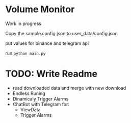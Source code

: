 # Volume Monitor
Work in progress

Copy the sample.config.json to user_data/config.json

put values for binance and telegram api

run `python main.py`

# TODO: Write Readme
 - read downloaded data and merge with new download
 - Endless Runing
 - Dinamicaly Trigger Alarms
 - ChatBot with Telegram for:
    - ViewData
    - Trigger Alarms